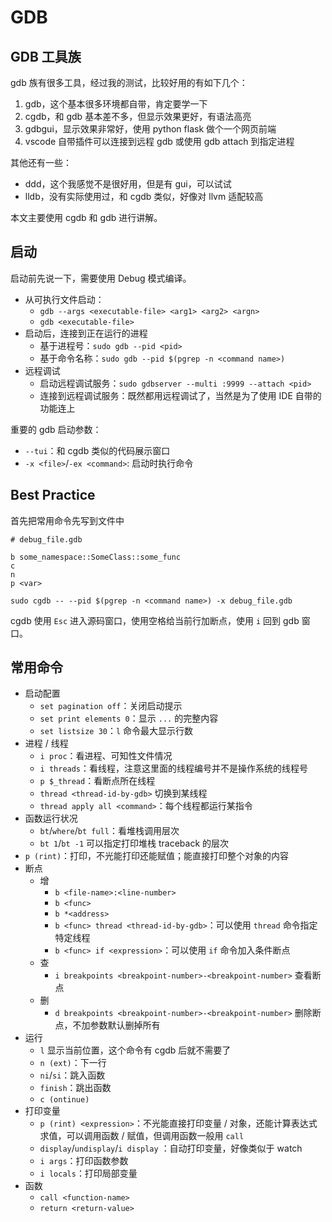 # GDB

## GDB 工具族

gdb 族有很多工具，经过我的测试，比较好用的有如下几个：

1. gdb，这个基本很多环境都自带，肯定要学一下
2. cgdb，和 gdb 基本差不多，但显示效果更好，有语法高亮
3. gdbgui，显示效果非常好，使用 python flask 做个一个网页前端
4. vscode 自带插件可以连接到远程 gdb 或使用 gdb attach 到指定进程

其他还有一些：

- ddd，这个我感觉不是很好用，但是有 gui，可以试试
- lldb，没有实际使用过，和 cgdb 类似，好像对 llvm 适配较高

本文主要使用 cgdb 和 gdb 进行讲解。

## 启动

启动前先说一下，需要使用 Debug 模式编译。

- 从可执行文件启动：
  - `gdb --args <executable-file> <arg1> <arg2> <argn>`
  - `gdb <executable-file>`
- 启动后，连接到正在运行的进程
  - 基于进程号：`sudo gdb --pid <pid>`
  - 基于命令名称：`sudo gdb --pid $(pgrep -n <command name>)`
- 远程调试
  - 启动远程调试服务：`sudo gdbserver --multi :9999 --attach <pid>`
  - 连接到远程调试服务：既然都用远程调试了，当然是为了使用 IDE 自带的功能连上

重要的 gdb 启动参数：

- `--tui`：和 cgdb 类似的代码展示窗口
- `-x <file>`/`-ex <command>`: 启动时执行命令

## Best Practice

首先把常用命令先写到文件中

```gdb
# debug_file.gdb

b some_namespace::SomeClass::some_func
c
n
p <var>
```

`sudo cgdb -- --pid $(pgrep -n <command name>) -x debug_file.gdb`

cgdb 使用 `Esc` 进入源码窗口，使用空格给当前行加断点，使用 `i` 回到 gdb 窗口。

## 常用命令

- 启动配置
  - `set pagination off`：关闭启动提示
  - `set print elements 0`：显示 `...` 的完整内容
  - `set listsize 30`：`l` 命令最大显示行数
- 进程 / 线程
  - `i proc`：看进程、可知性文件情况
  - `i threads`：看线程，注意这里面的线程编号并不是操作系统的线程号
  - `p $_thread`：看断点所在线程
  - `thread <thread-id-by-gdb>` 切换到某线程
  - `thread apply all <command>`：每个线程都运行某指令
- 函数运行状况
  - `bt`/`where`/`bt full`：看堆栈调用层次
  - `bt 1`/`bt -1` 可以指定打印堆栈 traceback 的层次
- `p (rint)`：打印，不光能打印还能赋值；能直接打印整个对象的内容
- 断点
  - 增
    - `b <file-name>:<line-number>`
    - `b <func>`
    - `b *<address>`
    - `b <func> thread <thread-id-by-gdb>`：可以使用 `thread` 命令指定特定线程
    - `b <func> if <expression>`：可以使用 `if` 命令加入条件断点
  - 查
    - `i breakpoints <breakpoint-number>-<breakpoint-number>` 查看断点
  - 删
    - `d breakpoints <breakpoint-number>-<breakpoint-number>` 删除断点，不加参数默认删掉所有
- 运行
  - `l` 显示当前位置，这个命令有 cgdb 后就不需要了
  - `n (ext)`：下一行
  - `ni`/`si`：跳入函数
  - `finish`：跳出函数
  - `c (ontinue)`
- 打印变量
  - `p (rint) <expression>`：不光能直接打印变量 / 对象，还能计算表达式求值，可以调用函数 / 赋值，但调用函数一般用 `call`
  - `display`/`undisplay`/`i display` ：自动打印变量，好像类似于 watch
  - `i args`：打印函数参数
  - `i locals`：打印局部变量
- 函数
  - `call <function-name>`
  - `return <return-value>`